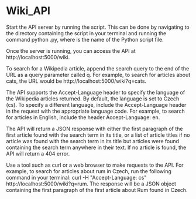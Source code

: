 # Wiki_API

Start the API server by running the script. This can be done by navigating to the directory containing the script in your terminal and running the command python <filename>.py, where <filename> is the name of the Python script file.

Once the server is running, you can access the API at http://localhost:5000/wiki.

To search for a Wikipedia article, append the search query to the end of the URL as a query parameter called q. For example, to search for articles about cats, the URL would be http://localhost:5000/wiki?q=cats.

The API supports the Accept-Language header to specify the language of the Wikipedia articles returned. By default, the language is set to Czech (cs). To specify a different language, include the Accept-Language header in the request with the appropriate language code. For example, to search for articles in English, include the header Accept-Language: en.

The API will return a JSON response with either the first paragraph of the first article found with the search term in its title, or a list of article titles if no article was found with the search term in its title but articles were found containing the search term anywhere in their text. If no article is found, the API will return a 404 error.

Use a tool such as curl or a web browser to make requests to the API. For example, to search for articles about rum in Czech, run the following command in your terminal: curl -H "Accept-Language: cs" http://localhost:5000/wiki?q=rum. The response will be a JSON object containing the first paragraph of the first article about Rum found in Czech.

